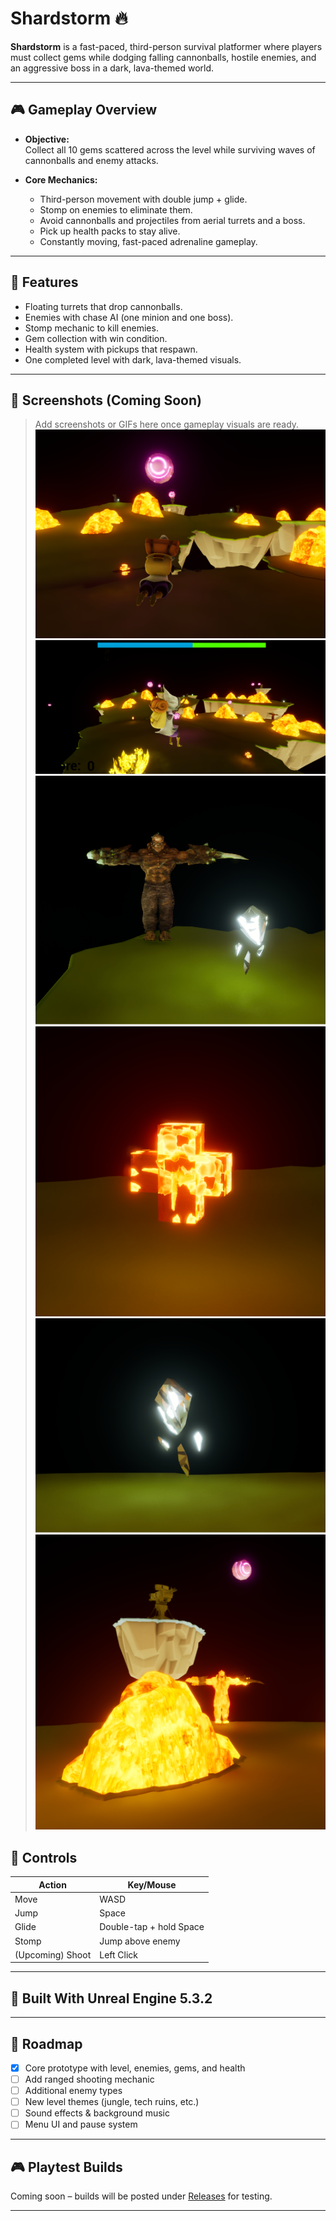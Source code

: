 # Shardstorm 🔥

**Shardstorm** is a fast-paced, third-person survival platformer where players must collect gems while dodging falling cannonballs, hostile enemies, and an aggressive boss in a dark, lava-themed world.

---

## 🎮 Gameplay Overview

- **Objective:**  
  Collect all 10 gems scattered across the level while surviving waves of cannonballs and enemy attacks.

- **Core Mechanics:**
  - Third-person movement with double jump + glide.
  - Stomp on enemies to eliminate them.
  - Avoid cannonballs and projectiles from aerial turrets and a boss.
  - Pick up health packs to stay alive.
  - Constantly moving, fast-paced adrenaline gameplay.

---

## 🧱 Features

- Floating turrets that drop cannonballs.
- Enemies with chase AI (one minion and one boss).
- Stomp mechanic to kill enemies.
- Gem collection with win condition.
- Health system with pickups that respawn.
- One completed level with dark, lava-themed visuals.

---

## 📸 Screenshots (Coming Soon)

> Add screenshots or GIFs here once gameplay visuals are ready.
![](./Screenshots/Screenshot1.png)
![](./Screenshots/Screenshot2.png)
![](./Screenshots/Screenshot3.png)
![](./Screenshots/Screenshot4.png)
![](./Screenshots/Screenshot5.png)
![](./Screenshots/Screenshot6.png)


## 🧩 Controls

| Action        | Key/Mouse        |
|---------------|------------------|
| Move          | WASD             |
| Jump          | Space            |
| Glide         | Double-tap + hold Space |
| Stomp         | Jump above enemy |
| (Upcoming) Shoot | Left Click |

---

## 🔧 Built With Unreal Engine 5.3.2

---

## 🚧 Roadmap

- [x] Core prototype with level, enemies, gems, and health
- [ ] Add ranged shooting mechanic
- [ ] Additional enemy types
- [ ] New level themes (jungle, tech ruins, etc.)
- [ ] Sound effects & background music
- [ ] Menu UI and pause system

---

## 🎮 Playtest Builds

Coming soon – builds will be posted under [Releases](https://github.com/UttkarshSingh1738/shardstorm/releases) for testing.

---
